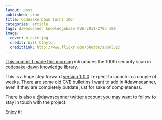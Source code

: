 ```yaml
---
layout: post
published: true
title: Codesake Dawn turns 100
categories: article
tags: dawnscanner knowledgebase CVE-2011-2705 100
image:
  cover: b-cake.jpg
  credit: Will Clayton
  creditlink: http://www.flickr.com/photos/spool32/
---
```


[This commit I made this morning](https://github.com/codesake/codesake-dawn/commit/12a8e4b38ba24ea4f2a60acabc9be5820c4cb1a3)
introduces the 100th security scan in
[codesake-dawn](http://rubygems.org/gems/codesake-dawn) knowledge library.

This is a huge step forward [version 1.0.0](https://raw.github.com/codesake/codesake-dawn/master/Roadmap.md) I
expect to launch in a couple of weeks. There are some old CVE bulletins I want
to add in #dawnscanner, even if they are completely outdate just for sake of
completeness.

There is also a [@dawnscanner twitter account](https://twitter.com/dawnscanner)
you may want to follow to stay in touch with the project.

Enjoy it!
